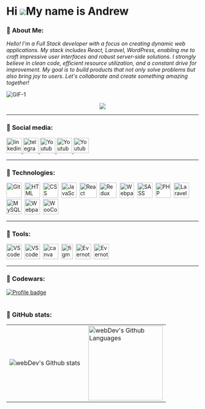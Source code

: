 Hi ![](https://user-images.githubusercontent.com/18350557/176309783-0785949b-9127-417c-8b55-ab5a4333674e.gif)My name is Andrew
==============================================================================================================================

### :closed_book: **About Me:**

 *Hello! I'm a Full Stack developer with a focus on creating dynamic web applications. My stack includes React, Laravel, WordPress, enabling me to craft impressive user interfaces and robust server-side solutions. I strongly believe in clean code, efficient resource utilization, and a constant drive for improvement. My goal is to build products that not only solve problems but also bring joy to users. Let's collaborate and create something amazing together!*

![GIF-1](https://raw.githubusercontent.com/FilimonovAlexey/FilimonovAlexey/50be29f8a24667802c3fa5393c879a2db3caf641/assets/github-snake.svg)

<p align="center">
<img src="https://raw.githubusercontent.com/trinib/trinib/a5f17399d881c5651a89bfe4a621014b08346cf0/images/marquee.svg">

---

### 📘 **Social media:**

  <div id="badges">
    <a href="https://www.linkedin.com/in/andrew-lokotosh-32867128a/" target="_blank">
      <img src="https://cdn-icons-png.flaticon.com/512/2504/2504799.png" width="40" height="40" alt="linkedin" />
    </a>
    <a href="https://t.me/always_youngg" target="_blank">
      <img src="https://cdn-icons-png.flaticon.com/512/2111/2111646.png" width="40" height="40" alt="telegram group" />
    </a>
    <a href="https://www.instagram.com/andrloko/" target="_blank">
      <img src="https://cdn-icons-png.flaticon.com/128/3955/3955024.png" width="40" height="40" alt="Youtube"/>
    </a>
    <a href="https://twitter.com/1mMatix" target="_blank">
      <img src="https://cdn-icons-png.flaticon.com/128/3670/3670151.png" width="40" height="40" alt="Youtube"/>
    </a>
    <a href="https://ru.pinterest.com/1mMatix" target="_blank">
      <img src="https://cdn-icons-png.flaticon.com/128/1377/1377257.png" width="40" height="40" alt="Youtube"/>
    </a>

  </div>

---

### 📗 **Technologies:**

<div>
  <img src="https://git-scm.com/images/logos/downloads/Git-Icon-1788C.png" title="Git" alt="Git" width="40" height="40"/>&nbsp
  <img src="https://cdn-icons-png.flaticon.com/128/1051/1051277.png" title="HTML" alt="HTML" width="40" height="40"/>&nbsp
  <img src="https://cdn-icons-png.flaticon.com/128/732/732190.png" title="CSS" alt="CSS" width="40" height="40"/>&nbsp
  <img src="https://cdn-icons-png.flaticon.com/128/5968/5968292.png" title="JavaScript" alt="JavaScript" width="40" height="40"/>&nbsp
  <img src="https://upload.wikimedia.org/wikipedia/commons/thumb/a/a7/React-icon.svg/2300px-React-icon.svg.png" title="React" alt="React" width="45" height="40"/>&nbsp
  <img src="https://static-00.iconduck.com/assets.00/redux-icon-2048x1945-ahvhunxp.png" title="Redux" alt="Redux" width="45" height="40"/>&nbsp
  <img src="https://seeklogo.com/images/W/webpack-logo-9E66EE203A-seeklogo.com.png" title="Webpack" alt="Webpack" width="38" height="40"/>&nbsp
  <img src="https://sass-lang.com/assets/img/styleguide/seal-color.png" title="SASS" alt="SASS" width="40" height="40"/>&nbsp
  <img src="https://cdn-icons-png.flaticon.com/128/919/919830.png" title="PHP" alt="PHP" width="40" height="40"/>&nbsp
  <img src="https://upload.wikimedia.org/wikipedia/commons/thumb/9/9a/Laravel.svg/1200px-Laravel.svg.png" title="Laravel" alt="Laravel" width="40" height="40"/>&nbsp;
  <img src="https://cdn-icons-png.flaticon.com/128/5968/5968313.png" title="MySQL" alt="MySQL" width="40" height="40"/>&nbsp;
  <img src="https://upload.wikimedia.org/wikipedia/commons/thumb/9/98/WordPress_blue_logo.svg/1024px-WordPress_blue_logo.svg.png" title="Webpack" alt="Webpack" width="40" height="40"/>&nbsp;
  <img src="https://s3.amazonaws.com/cmscritic.mediasite.org/assets/products/woocommerce/logo-1664499314299.png?v=1689111447961" title="WooCommerce" alt="WooCommerce" width="40" height="40"/>&nbsp;
  <!-- <img src="https://github.com/devicons/devicon/blob/master/icons/redux/redux-original.svg" title="redux" alt="redux" width="40" height="40"/>&nbsp; -->
</div>

---

### 📙 **Tools:**

  <img src="https://upload.wikimedia.org/wikipedia/commons/thumb/9/9a/Visual_Studio_Code_1.35_icon.svg/2048px-Visual_Studio_Code_1.35_icon.svg.png" title="VS code" alt="VS code" width="40" height="40"/>&nbsp;
  <img src="https://lh3.googleusercontent.com/pw/ABLVV84qGC5dXvSwATGSwCRq7Fz_EKPTxYRkAEtOUTbAcxsdQI5pXb_4x8r7Q6yeYcj2ZtZ7Z_LLmDryiGMTMWxX1ZKKZb_4rhvjTkd-UrcV0aT-KiydAdtBtmNGKX0rXzhVoD_YnzNKTOeAfP-6s7J5VaVM8URmkwfNRmufVQ2lEQoK44-HKGwvZBFmr6OEJiTvE1xnttGGKQ7SfpENoTtvXsKb_3PxWV5HQyRfJpwgIh7hu5gSXPASqgYrDnAs18VO3abghWZSSfOGpZAUk-uNFLjThlFQeXIPLOS9iLkN-YoYPCmPYqlPomAYv2sTrIAh3bcAzi02B0hVRvak5Eo9CtVJP6rJ2LAx0_X1t0EgEBH27_n9iP4jxrmK_SWBiV87A7dTEWlHeRez32TcZnypo_HvpmY1BVKSrpJRs4pDkqs8Ji-pPJegGlNH5O197QMZzfviTj37G5LqcGt0wgqFtCLq2a6UFBp_V-HsY7iuLulZs2cItfVCaouFBw7DQ0yXmvM9AlFteS22p1-81Oa7tfIG5Np9ULXeVzoPDBb8-iBbjjZmlBZ0dyh5f9Ers27N_PAe-ZH_0OlYeknH2aysbwZKXh4WdOaXxIhNHHz9xiZH1DS2ySBxe6613wXKwtd0Y2V1D0XTsG4n44cfKqQdXZ_nARTzzyIAYsIYHF9bxQpZhN7LgPq6_R3Owpj7ecaP8zZQphF7U2x3i7_V_yhNyCdrB-f_pX1W7WZkXtZ9Lr7cHgUUoRdhS1b6CzdVMdqTpXIwCFdrv2rCqaf-dE6BTJ9p7v1JcyQQIsXtBbzrJd6tIE274x_LM001yb7cHdMPLn5aHgMviuTLhzVepZohzubTTj2qkiiIQcX8S1bBUhNBh6Tww7eHnyvipwAEjBCa81gQz21w-M0CT6Vnm94qArZLupedzRBdktQGsRIYK6IvZOtl9yEvvFFSdeLg0GSq8ib8tkqHzAtczE_Tt03ROYXmcPcXh6glaV4k-hyrlWulxw=w56-h56-s-no-gm?authuser=0" title="VS code" alt="VS code" width="40" height="40"/>&nbsp;
  <img src="https://upload.wikimedia.org/wikipedia/commons/thumb/0/08/Canva_icon_2021.svg/2048px-Canva_icon_2021.svg.png" title="canva" alt="canva" width="40" height="40"/>&nbsp;
  <img src="https://upload.wikimedia.org/wikipedia/commons/thumb/3/33/Figma-logo.svg/1667px-Figma-logo.svg.png" title="figma" alt="figma" width="30" height="40"/>&nbsp;
  <img src="https://cdn.icon-icons.com/icons2/2592/PNG/512/evernote_logo_icon_154465.png" title="Evernote" alt="Evernote" width="40" height="40"/>&nbsp;
  <img src="https://upload.wikimedia.org/wikipedia/commons/thumb/0/01/FileZilla_logo.svg/380px-FileZilla_logo.svg.png?20170527113000" title="Evernote" alt="Evernote" width="40" height="40"/>&nbsp;
</div>

---

### :ledger: **Codewars:**

[![Profile badge](https://www.codewars.com/users/AndrLoko/badges/large)](https://www.codewars.com/users/AndrLoko)
<br /><br />

### 📓 **GitHub stats:**

<table>
  <tr>
    <td>
      <img align="left" src="https://github-readme-stats.vercel.app/api?username=AndrLoko&show_icons=true&theme=dark#gh-dark-mode-only)](https://github.com/AndrLoko/github-readme-stats#gh-dark-mode-only" alt="webDev's Github stats" />
    </td>
    <td>
      <img height="195px" align="right" alt="webDev's Github Languages" src="https://github-readme-stats-sigma-five.vercel.app/api/top-langs/?username=MrStanDu33&layout=compact&theme=dark" />
    </td>
  </tr>
</table>
